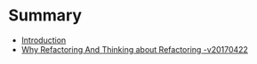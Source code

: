 # Summary

* [Introduction](README.md)
* [Why Refactoring And Thinking about Refactoring -v20170422](why-refactoring-and-thinking-about-refactoring.md)

  

